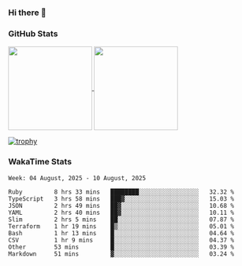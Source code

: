 ### Hi there 👋

### GitHub Stats

<a href="https://github.com/anuraghazra/github-readme-stats">
  <img align="center" height="170px" src="https://github-readme-stats.vercel.app/api/top-langs/?username=tksfjt1024&layout=compact&count_private=true&show_icons=true&show_icons=true&theme=graywhite" />
</a>
<a href="https://github.com/anuraghazra/github-readme-stats">
  <img align="center" height="170px" src="https://github-readme-stats.vercel.app/api?username=tksfjt1024&count_private=true&show_icons=true&show_icons=true&theme=graywhite" />
</a>

[![trophy](https://github-profile-trophy.vercel.app/?username=tksfjt1024)](https://github.com/ryo-ma/github-profile-trophy)

### WakaTime Stats

<!--START_SECTION:waka-->
```text
Week: 04 August, 2025 - 10 August, 2025

Ruby         8 hrs 33 mins   ████████░░░░░░░░░░░░░░░░░   32.32 % 
TypeScript   3 hrs 58 mins   ███▓░░░░░░░░░░░░░░░░░░░░░   15.03 % 
JSON         2 hrs 49 mins   ██▓░░░░░░░░░░░░░░░░░░░░░░   10.68 % 
YAML         2 hrs 40 mins   ██▓░░░░░░░░░░░░░░░░░░░░░░   10.11 % 
Slim         2 hrs 5 mins    ██░░░░░░░░░░░░░░░░░░░░░░░   07.87 % 
Terraform    1 hr 19 mins    █▒░░░░░░░░░░░░░░░░░░░░░░░   05.01 % 
Bash         1 hr 13 mins    █░░░░░░░░░░░░░░░░░░░░░░░░   04.64 % 
CSV          1 hr 9 mins     █░░░░░░░░░░░░░░░░░░░░░░░░   04.37 % 
Other        53 mins         █░░░░░░░░░░░░░░░░░░░░░░░░   03.39 % 
Markdown     51 mins         ▓░░░░░░░░░░░░░░░░░░░░░░░░   03.24 % 
```
<!--END_SECTION:waka-->
